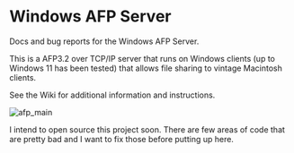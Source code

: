 # Windows AFP Server
Docs and bug reports for the Windows AFP Server.

This is a AFP3.2 over TCP/IP server that runs on Windows clients (up to Windows 11 has been tested) that allows file sharing to vintage Macintosh clients.

See the Wiki for additional information and instructions.

![afp_main](https://github.com/anti-matter/Windows_AFP_Server/assets/6510597/63c48cc0-1563-4a92-a4ff-2189d1294989)

I intend to open source this project soon. There are few areas of code that are pretty bad and I want to fix those before putting up here.
